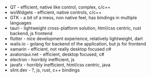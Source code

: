 * QT - efficient, native like control, complex, c/c++
 * wxWidgets - efficient, native controls, c/c++
 * GTK - a bit of a mess, non native feel, has bindings in multiple languages
 * tauri - lightweight cross-platform solution, html/css centric, rust backend, js frontend
 * flutter - nice development experience, relatively lightweight, dart
 * wails.io - golang for backend of the application, but js for frontend
 * xamarin - efficient, not really desktop focused c#
 * avaloniaui.net - efficient, desktop focused, c#
 * electron - horribly inefficient, js
 * javafx - horribly inefficient, html/css centric, java
 * slint.dev - ?, js, rust, c++ bindings
